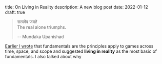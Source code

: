 title: On Living in Reality
description: A new blog post
date: 2022-01-12
draft: true

> सत्यमेव जयते<br>
> The real alone triumphs.
>
> -- Mundaka Upanishad

[mundaka]: https://en.wikipedia.org/wiki/Mundaka_Upanishad

[Earlier I wrote][fundamentals] that fundamentals are the principles apply to
games across time, space, and scope and suggested **living in reality** as the
most basic of fundamentals. I also talked about why 

[fundamentals]: /log/what-are-fundamentals/
